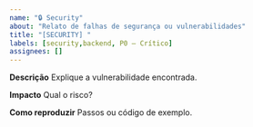 ```yaml
---
name: "🔒 Security"
about: "Relato de falhas de segurança ou vulnerabilidades"
title: "[SECURITY] "
labels: [security,backend, P0 – Crítico]
assignees: []
---
```

**Descrição**
Explique a vulnerabilidade encontrada.

**Impacto**
Qual o risco?

**Como reproduzir**
Passos ou código de exemplo.
